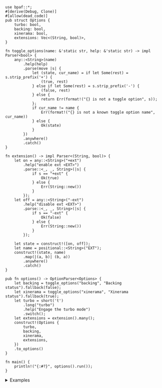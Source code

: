 ```no_run
use bpaf::*;
#[derive(Debug, Clone)]
#[allow(dead_code)]
pub struct Options {
    turbo: bool,
    backing: bool,
    xinerama: bool,
    extensions: Vec<(String, bool)>,
}

fn toggle_options(name: &'static str, help: &'static str) -> impl Parser<bool> {
    any::<String>(name)
        .help(help)
        .parse(move |s| {
            let (state, cur_name) = if let Some(rest) = s.strip_prefix('+') {
                (true, rest)
            } else if let Some(rest) = s.strip_prefix('-') {
                (false, rest)
            } else {
                return Err(format!("{} is not a toggle option", s));
            };
            if cur_name != name {
                Err(format!("{} is not a known toggle option name", cur_name))
            } else {
                Ok(state)
            }
        })
        .anywhere()
        .catch()
}

fn extension() -> impl Parser<(String, bool)> {
    let on = any::<String>("+ext")
        .help("enable ext <EXT>")
        .parse::<_, _, String>(|s| {
            if s == "+ext" {
                Ok(true)
            } else {
                Err(String::new())
            }
        });
    let off = any::<String>("-ext")
        .help("disable ext <EXT>")
        .parse::<_, _, String>(|s| {
            if s == "-ext" {
                Ok(false)
            } else {
                Err(String::new())
            }
        });

    let state = construct!([on, off]);
    let name = positional::<String>("EXT");
    construct!(state, name)
        .map(|(a, b)| (b, a))
        .anywhere()
        .catch()
}

pub fn options() -> OptionParser<Options> {
    let backing = toggle_options("backing", "Backing status").fallback(false);
    let xinerama = toggle_options("xinerama", "Xinerama status").fallback(true);
    let turbo = short('t')
        .long("turbo")
        .help("Engage the turbo mode")
        .switch();
    let extensions = extension().many();
    construct!(Options {
        turbo,
        backing,
        xinerama,
        extensions,
    })
    .to_options()
}

fn main() {
    println!("{:#?}", options().run());
}

```
<details>
<summary style="display: list-item;">Examples</summary>


`xorg` takes parameters in a few different ways, notably as a long name starting with plus or
minus with different defaults
```console
% app -xinerama +backing
Options { turbo: false, backing: true, xinerama: false, extensions: [] }
```

But also as `+ext name` and `-ext name` to enable or disable an extensions
```console
% app --turbo +ext banana -ext apple
Options { turbo: true, backing: false, xinerama: true, extensions: [("banana", true), ("apple", false)] }
```

While `bpaf` takes some effort to render the help even for custom stuff - you can always
bypass it by hiding options and substituting your own with custom `header`/`footer`.
```console
% app --help
Usage: [-t] [<backing>] [<xinerama>] [(+ext | -ext) <EXT>]...

Available positional items:
    +ext  enable ext <EXT>
    -ext  disable ext <EXT>

Available options:
    -t, --turbo  Engage the turbo mode
    <backing>    Backing status
    <xinerama>   Xinerama status
    -h, --help   Prints help information
```

</details>
